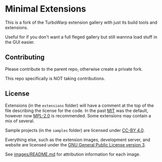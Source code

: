 # Minimal Extensions

This is a fork of the TurboWarp extension gallery with just its build tools and extensions.

Useful for if you don't want a full fleged gallery but still wannna load stuff in the GUI easier.

## Contributing

Please contribute to the parent repo, otherwise create a private fork.

This repo specifically is NOT taking contributions.

## License

Extensions (in the `extensions` folder) will have a comment at the top of the file describing the license for the code. In the past [MIT](./licenses/MIT.txt) was the default, however now [MPL-2.0](./licenses/MPL-2.0.txt) is recommended. Some extensions may contain a mix of several.

Sample projects (in the `samples` folder) are licensed under [CC-BY 4.0](./licenses/CC-BY-4.0.txt).

Everything else, such as the extension images, development server, and website are licensed under the [GNU General Public License version 3](licenses/GPL-3.0.txt).

See [images/README.md](images/README.md) for attribution information for each image.
